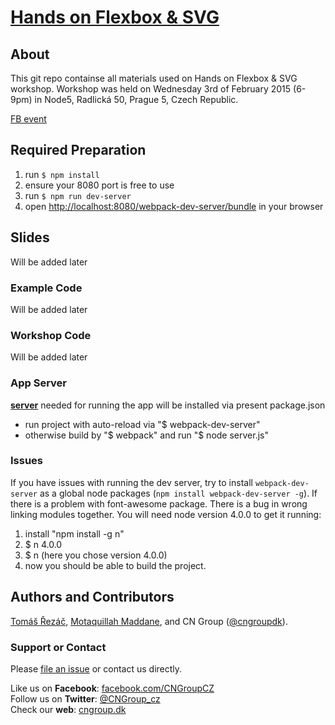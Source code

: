 # [Hands on Flexbox & SVG](https://github.com/cngroupdk/hands-on-flexbox-svg)

## About

This git repo containse all materials used on Hands on Flexbox & SVG workshop. Workshop was held on Wednesday 3rd of February 2015 (6-9pm) in Node5, Radlická 50, Prague 5, Czech Republic.

[FB event](https://www.facebook.com/events/1676444079290409/)

## Required Preparation

1. run `$ npm install`
2. ensure your 8080 port is free to use
3. run `$ npm run dev-server`
4. open [http://localhost:8080/webpack-dev-server/bundle](http://localhost:8080/webpack-dev-server/bundle) in your browser

## Slides
Will be added later

### Example Code
Will be added later

### Workshop Code
Will be added later

### App Server

**[server](https://www.npmjs.com/package/serve-static)** needed for running the app will be installed via present package.json
- run project with auto-reload via "$ webpack-dev-server"
- otherwise build by "$ webpack" and run "$ node server.js"

### Issues

If you have issues with running the dev server, try to install `webpack-dev-server` as a global node packages (`npm install webpack-dev-server -g`).
If there is a problem with font-awesome package. There is a bug in wrong linking modules together. You will need node version 4.0.0 to get it running:
1. install "npm install -g n"
2. $ n 4.0.0
3. $ n (here you chose version 4.0.0)
4. now you should be able to build the project.



## Authors and Contributors
[Tomáš Řezáč](https://github.com/Rezi),
[Motaquillah Maddane](https://github.com/kronik3r), and CN Group ([@cngroupdk](https://github.com/cngroupdk)).

### Support or Contact
Please [file an issue](https://github.com/cngroupdk/hands-on-flexbox-svg/issues) or contact us directly.

Like us on **Facebook**: [facebook.com/CNGroupCZ](https://www.facebook.com/CNGroupCZ)<br/>
Follow us on **Twitter**: [@CNGroup_cz](https://twitter.com/CNGroup_cz)<br/>
Check our **web**: [cngroup.dk](http://www.cngroup.dk/)
